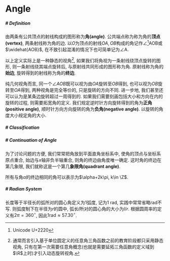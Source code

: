 # Angle

##### # Definition

由两条有公共顶点的射线构成的图形称为**角(angle)**. 公共端点称为称为角的**顶点(vertex)**, 两条射线称为角的边. 以$O$为顶点的射线$OA, OB$构成的角记作∠[^1]AOB或$\widehat{AOB}$, 在不致引起混淆的情况下也可简单记为∠A.

以上定义实际上是一种静态的视角[^2], 如果我们将角视为一条射线绕顶点旋转的图形, 则一条射线绕其端点旋转后, 与原射线共同形成的图形称为角. 原射线称为角的**始边**, 旋转得到的射线称为角的**终边**.

纯几何视角而言, 同一个$∠AOB$既可以视为由$OA$旋转至$OB$得到, 也可以视为$OB$旋转至$OA$得到, 两种视角是完全等价的, 只是旋转的方向不同. 进一步地, 我们甚至还可以认为是某条边旋转超过一周得到的. 如果我们需要刻画包括大小和方向在内的旋转的过程, 则需要拓宽角的定义. 我们规定逆时针方向旋转得到的角为**正角(positive angle)**, 顺时针方向方向旋转的角为**负角(negative angle)**. 以旋转的角度大小规定角的大小.



##### # Classification







##### # Continuation of Angle

为了讨论问题的方便, 我们常常把角放到平面直角坐标系中, 使角的顶点与坐标系原点重合, 始边与$x$轴非负半轴重合, 则角的终边由角度唯一确定. 这时角的终边在第几象限, 我们就称这是一个第几**象限角(quadrant angle)**.

所有与角$\alpha$的终边相同的角可以表示为$\alpha+2k\pi, k\in \Z$.



##### # Radian System

长度等于半径长的弧所对的圆心角定义为1弧度, 记为$1~\text{rad}$, 实践中常常省略$\text{rad}$不写. 则弧度制下在半径为$r$的圆中, 弧长$l$所对的圆心角的大小为$l/r$. 根据圆周率的定义有$2\pi = 360^\circ$, 因此$1\text{rad}\approx 57.30^\circ$.





[^1]: Unicode U+2220
[^2]: 通常而言引入基于单位圆定义的任意角三角函数之前的教育阶段都只采用静态视角, 只有在第一次需要任意角概念(也就是需要延拓三角函数的定义域到$\R$上时)才引入动态旋转视角.

